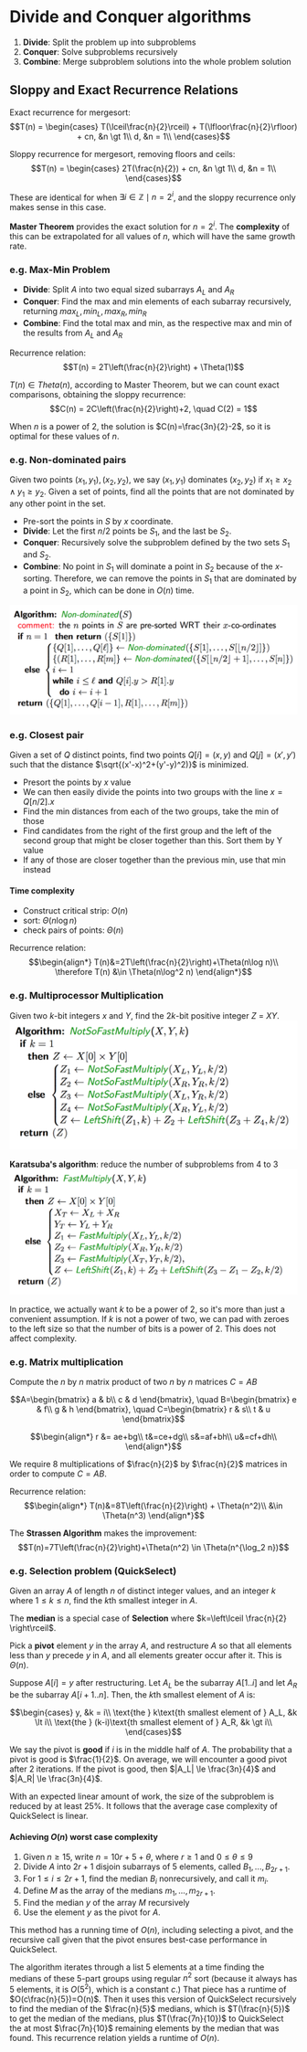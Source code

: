 # Divide and Conquer algorithms
1. **Divide**: Split the problem up into subproblems
2. **Conquer**: Solve subproblems recursively
3. **Combine**: Merge subproblem solutions into the whole problem solution

## Sloppy and Exact Recurrence Relations
Exact recurrence for mergesort:
$$T(n) = \begin{cases}
T(\lceil\frac{n}{2}\rceil) + T(\lfloor\frac{n}{2}\rfloor) + cn, &n \gt 1\\
d, &n = 1\\
\end{cases}$$

Sloppy recurrence for mergesort, removing floors and ceils:
$$T(n) = \begin{cases}
2T(\frac{n}{2}) + cn, &n \gt 1\\
d, &n = 1\\
\end{cases}$$

These are identical for when $\exists i \in \mathbb{Z} \mid n = 2^i$, and the sloppy recurrence only makes sense in this case.

**Master Theorem** provides the exact solution for $n=2^i$. The **complexity** of this can be extrapolated for all values of $n$, which will have the same growth rate.

### e.g. Max-Min Problem
- **Divide**: Split $A$ into two equal sized subarrays $A_L$ and $A_R$
- **Conquer**: Find the max and min elements of each subarray recursively, returning $max_L, min_L, max_R, min_R$
- **Combine**: Find the total max and min, as the respective max and min of the results from $A_L$ and $A_R$


Recurrence relation:
$$T(n) = 2T\left(\frac{n}{2}\right) + \Theta(1)$$

$T(n) \in Theta(n)$, according to Master Theorem, but we can count exact comparisons, obtaining the sloppy recurrence:
$$C(n) = 2C\left(\frac{n}{2}\right)+2, \quad C(2) = 1$$

When $n$ is a power of 2, the solution is $C(n)=\frac{3n}{2}-2$, so it is optimal for these values of $n$.


### e.g. Non-dominated pairs
Given two points $(x_1, y_1), (x_2, y_2)$, we say $(x_1, y_1)$ dominates $(x_2, y_2)$ if $x_1 \ge x_2 \land y_1 \ge y_2$. Given a set of points, find all the points that are not dominated by any other point in the set.

- Pre-sort the points in $S$ by $x$ coordinate.
- **Divide**: Let the first $n/2$ points be $S_1$, and the last be $S_2$.
- **Conquer**: Recursively solve the subproblem defined by the two sets $S_1$ and $S_2$.
- **Combine**: No point in $S_1$ will dominate a point in $S_2$ because of the $x$-sorting. Therefore, we can remove the points in $S_1$ that are dominated by a point in $S_2$, which can be done in $O(n)$ time.


<img src="img/nondominated.png" />


### e.g. Closest pair
Given a set of $Q$ distinct points, find two points $Q[i] = (x,y)$ and $Q[j] = (x', y')$ such that the distance $\sqrt{(x'-x)^2+(y'-y)^2)}$ is minimized.

- Presort the points by $x$ value
- We can then easily divide the points into two groups with the line $x=Q[n/2].x$
- Find the min distances from each of the two groups, take the min of those
- Find candidates from the right of the first group and the left of the second group that might be closer together than this. Sort them by Y value
- If any of those are closer together than the previous min, use that min instead


#### Time complexity
- Construct critical strip: $O(n)$
- sort: $\Theta(n\log n)$
- check pairs of points: $\Theta(n)$

Recurrence relation:
$$\begin{align*}
T(n)&=2T\left(\frac{n}{2}\right)+\Theta(n\log n)\\
\therefore T(n) &\in \Theta(n\log^2 n)
\end{align*}$$


### e.g. Multiprocessor Multiplication
Given two $k$-bit integers $x$ and $Y$, find the $2k$-bit positive integer $Z$ = $XY$.
<img src="img/multiplication_slow.png" />

**Karatsuba's algorithm**: reduce the number of subproblems from 4 to 3
<img src="img/multiplication.png" />

In practice, we actually want $k$ to be a power of 2, so it's more than just a convenient assumption. If $k$ is not a power of two, we can pad with zeroes to the left size so that the number of bits is a power of 2. This does not affect complexity.

### e.g. Matrix multiplication
Compute the $n$ by $n$ matrix product of two $n$ by $n$ matrices $C=AB$

$$A=\begin{bmatrix}
a & b\\
c & d
\end{bmatrix}, \quad B=\begin{bmatrix}
e & f\\
g & h
\end{bmatrix}, \quad C=\begin{bmatrix}
r & s\\
t & u
\end{bmatrix}$$

$$\begin{align*}
r &= ae+bg\\
t&=ce+dg\\
s&=af+bh\\
u&=cf+dh\\
\end{align*}$$

We require 8 multiplications of $\frac{n}{2}$ by $\frac{n}{2}$ matrices in order to compute $C=AB$.

Recurrence relation:
$$\begin{align*}
T(n)&=8T\left(\frac{n}{2}\right) + \Theta(n^2)\\
&\in \Theta(n^3)
\end{align*}$$

The **Strassen Algorithm** makes the improvement:
$$T(n)=7T\left(\frac{n}{2}\right)+\Theta(n^2) \in \Theta(n^{\log_2 n})$$

### e.g. Selection problem (QuickSelect)
Given an array $A$ of length $n$ of distinct integer values, and an integer $k$ where $1\le k \le n$, find the $k$th smallest integer in $A$.

The **median** is a special case of **Selection** where $k=\left\lceil \frac{n}{2} \right\rceil$.

Pick a **pivot** element $y$ in the array $A$, and restructure $A$ so that all elements less than $y$ precede $y$ in $A$, and all elements greater occur after it. This is $\Theta(n)$.

Suppose $A[i] = y$ after restructuring. Let $A_L$ be the subarray $A[1..i]$ and let $A_R$ be the subarray $A[i+1..n]$. Then, the $k$th smallest element of $A$ is:

$$\begin{cases}
y, &k = i\\
\text{the } k\text{th smallest element of } A_L, &k \lt i\\
\text{the } (k-i)\text{th smallest element of } A_R, &k \gt i\\
\end{cases}$$

We say the pivot is **good** if $i$ is in the middle half of $A$. The probability that a pivot is good is $\frac{1}{2}$. On average, we will encounter a good pivot after 2 iterations. If the pivot is good, then $|A_L| \le \frac{3n}{4}$ and $|A_R| \le \frac{3n}{4}$.

With an expected linear amount of work, the size of the subproblem is reduced by at least 25%. It follows that the average case complexity of QuickSelect is linear.

#### Achieving $O(n)$ worst case complexity
1. Given $n\ge 15$, write $n=10r+5+\theta$, where $r\ge 1$ and $0\le \theta \le 9$
2. Divide $A$ into $2r+1$ disjoin subarrays of 5 elements, called $B_1,...,B_{2r+1}$.
3. For $1\le i \le 2r+1$, find the median $B_i$ nonrecursively, and call it $m_i$.
4. Define $M$ as the array of the medians $m_1, ..., m_{2r+1}$.
5. Find the median $y$ of the array $M$ recursively
6. Use the element $y$ as the pivot for $A$.

This method has a running time of $O(n)$, including selecting a pivot, and the recursive call given that the pivot ensures best-case performance in QuickSelect.

The algorithm iterates through a list 5 elements at a time finding the medians of these 5-part groups using regular $n^2$ sort (because it always has 5 elements, it is $O(5^2)$, which is a constant $c$.) That piece has a runtime of $O(c\frac{n}{5})=O(n)$. Then it uses this version of QuickSelect recursively to find the median of the $\frac{n}{5}$ medians, which is $T(\frac{n}{5})$ to get the median of the medians, plus $T(\frac{7n}{10})$ to QuickSelect the at most $\frac{7n}{10}$ remaining elements by the median that was found. This recurrence relation yields a runtime of $O(n)$.
